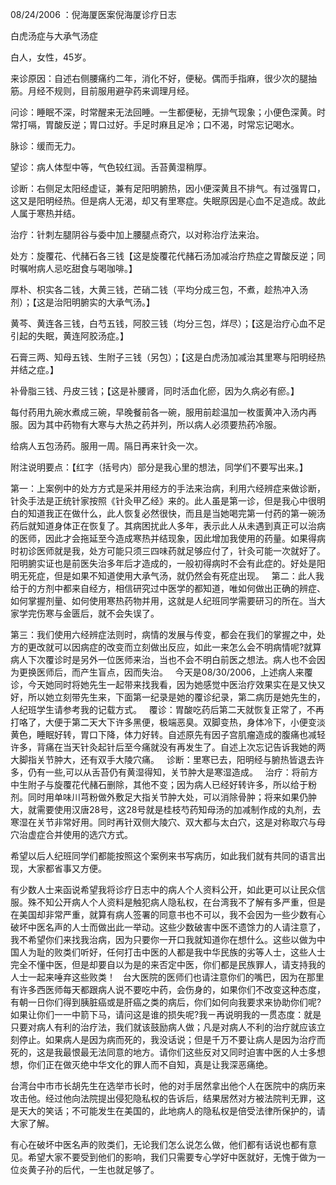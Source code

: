 08/24/2006 ：倪海厦医案倪海厦诊疗日志 

白虎汤症与大承气汤症 

白人，女性，45岁。 

来诊原因：自述右侧腰痛约二年，消化不好，便秘。偶而手指麻，很少次的腿抽筋。月经不规则，目前服用避孕药来调理月经。 

问诊：睡眠不深，时常醒来无法回睡。一生都便秘，无排气现象；小便色深黄。时常打嗝，胃酸反逆；胃口过好。手足时麻且足冷；口不渴，时常忘记喝水。 

脉诊：缓而无力。 

望诊：病人体型中等，气色较红润。舌苔黄湿稍厚。 

诊断：右侧足太阳经虚证，兼有足阳明腑热，因小便深黄且不排气。有过强胃口，这又是阳明经热。但是病人无渴，却又有里寒症。失眠原因是心血不足造成。故此人属于寒热并结。 

治疗：针刺左腿阴谷与委中加上腰腿点奇穴，以对称治疗法来治。 

处方：旋覆花、代赭石各三钱【这是旋覆花代赭石汤加减治疗热症之胃酸反逆；同时嘱咐病人忌吃甜食与喝咖啡。】

厚朴、枳实各二钱，大黄三钱，芒硝二钱（平均分成三包，不煮，趁热冲入汤剂）；【这是治阳明腑实的大承气汤。】

黄芩、黄连各三钱，白芍五钱，阿胶三钱（均分三包，烊尽）；【这是治疗心血不足引起的失眠，黄连阿胶汤症。】

石膏三两、知母五钱、生附子三钱（另包）；【这是白虎汤加减治其里寒与阳明经热并结之症。】

补骨脂三钱、丹皮三钱；【这是补腰肾，同时活血化瘀，因为久病必有瘀。】

每付药用九碗水煮成三碗，早晚餐前各一碗，服用前趁温加一枚蛋黄冲入汤内再服。因为其中药物有大寒与大热之药并列，所以病人必须要热药冷服。 

给病人五包汤药。服用一周。隔日再来针灸一次。 

附注说明要点：【红字（括号内）部分是我心里的想法，同学们不要写出来。】

第一：上案例中的处方方式是采并用经方的手法来治病，利用六经辨症来做诊断，针灸手法是正统针家按照《针灸甲乙经》来的。此人虽是第一诊，但是我心中很明白的知道我正在做什么，此人恢复必然很快，而且是当她喝完第一付药的第一碗汤药后就知道身体正在恢复了。其病困扰此人多年，表示此人从未遇到真正可以治病的医师，因此才会拖延至今造成寒热并结现象，因此增加我使用的药量。如果得病时初诊医师就是我，处方可能只须三四味药就足够应付了，针灸可能一次就好了。阳明腑实证也是前医失治多年后才造成的，一般初得病时不会有此症的。好处是阳明无死症，但是如果不知道使用大承气汤，就仍然会有死症出现。 
 
第二：此人我给于的方剂中都来自经方，相信研究过中医学的都知道，唯如何做出正确的辨症、如何掌握剂量、如何使用寒热药物并用，这就是人纪班同学需要研习的所在。当大家学完伤寒与金匮后，就不会失误了。 

第三：我们使用六经辨症法则时，病情的发展与传变，都会在我们的掌握之中，处方的更改就可以因病症的改变而立刻做出反应，如此一来怎么会不明病情呢?就算病人下次覆诊时是另外一位医师来治，当也不会不明白前医之想法。病人也不会因为更换医师后，而产生盲点，因而失治。 
 
今天是08/30/2006，上述病人来覆诊，今天她同时将她先生一起带来找我看，因为她感觉中医治疗效果实在是又快又好，所以她立刻带先生来，下面第一纪录是她的覆诊纪录，第二病历是她先生的，人纪班学生请参考我的记载方式。
 
覆诊：胃酸吃药后第二天就恢复正常了，不再打咯了，大便于第二天大下许多黑便，极端恶臭。双脚变热，身体冷下，小便变淡黄色，睡眠好转，胃口下降，体力好转。自述原先有因子宫肌瘤造成的腹痛也减轻许多，背痛在当天针灸起针后至今痛就没有再发生了。自述上次忘记告诉我她的两大脚指关节肿大，还有双手大陵穴痛。
 
诊断：里寒已去，阳明经与腑热皆退去许多，仍有一些,可以从舌苔仍有黄湿得知，关节肿大是寒湿造成。
 
治疗：将前方中生附子与旋覆花代赭石删除，其他不变；因为病人已经好转许多，所以给于粉剂。同时用单味川芎粉做外敷足大指关节肿大处，可以消除骨肿；将来如果仍肿大，就需要使用汉唐28号，这28号就是桂枝芍药知母汤的加减制作成的丸剂，去寒湿在关节非常好用。同时再针双侧大陵穴、双大都与太白穴，这是对称取穴与母穴治虚症合并使用的选穴方式。

希望以后人纪班同学们都能按照这个案例来书写病历，如此我们就有共同的语言出现，大家都省事又方便。 

有少数人士来函说希望我将诊疗日志中的病人个人资料公开，如此更可以让民众信服。殊不知公开病人个人资料是触犯病人隐私权，在台湾我不了解有多严重，但是在美国却非常严重，就算有病人签署的同意书也不可以，我不会因为一些少数有心破坏中医名声的人士而做出此一举动。这些少数破害中医不遗馀力的人请注意了，我不希望你们来找我治病，因为只要你一开口我就知道你在想什么。这些以做为中国人为耻的败类们听好，任何打击中医的人都是我中华民族的劣等人士，这些人士完全不懂中医，但是却要自以为是的来否定中医，你们都是民族罪人，请支持我的人士一起来唾弃这些败类！
 
台大医院的医师们也请注意你们的嘴巴，因为在那里有许多西医师每天都跟病人说不要吃中药，会伤身的，如果你们不改变这种态度，有朝一日你们得到胰脏癌或是肝癌之类的病后，你们如何向我要求来协助你们呢?如果让你们一一中箭下马，请问这是谁的损失呢?我ㄧ再说明我的一贯态度：就是只要对病人有利的治疗法，我们就该鼓励病人做；凡是对病人不利的治疗就应该立刻停止。如果病人是因为病而死的，我没话说；但是千万不要让病人是因为治疗而死的，这是我最恨最无法同意的地方。请你们这些反对又同时迫害中医的人士多想想，你们正在做灭绝中华文化的罪人而不自知，真是让我深恶痛绝。 

台湾台中市市长胡先生在选举市长时，他的对手居然拿出他个人在医院中的病历来攻击他。经过他向法院提出侵犯隐私权的告诉后，结果居然对方被法院判无罪，这是天大的笑话；不可能发生在美国的，此地病人的隐私权是倍受法律所保护的，请大家了解。 

有心在破坏中医名声的败类们，无论我们怎么说怎么做，他们都有话说也都有意见。希望大家不要受到他们的影响，我们只需要专心学好中医就好，无愧于做为一位炎黄子孙的后代，一生也就足够了。 